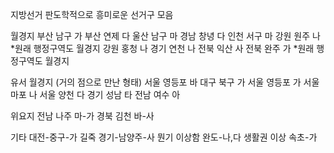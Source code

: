 지방선거 판도학적으로 흥미로운 선거구 모음

월경지
부산 남구 가
부산 연제 다
울산 남구 마
경남 창녕 다
인천 서구 마
강원 원주 나 *원래 행정구역도 월경지
강원 홍청 나
경기 연천 나
전북 익산 사
전북 완주 가 *원래 행정구역도 월경지

유서 월경지 (거의 점으로 만난 형태)
서울 영등포 바
대구 북구 가
서울 영등포 가
서울 마포 나
서울 양천 다
경기 성남 타
전남 여수 아

위요지
전남 나주 마-가
경북 김천 바-사

기타
대전-중구-가 길죽
경기-남양주-사 뭔기 이상함
완도-나,다 생활권 이상
속초-가